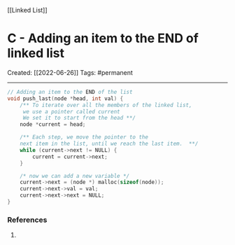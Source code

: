 [[Linked List]]

# C - Adding an item to the END of linked list
Created:  [[2022-06-26]]
Tags: #permanent 

---
```C
// Adding an item to the END of the list
void push_last(node *head, int val) {
    /** To iterate over all the members of the linked list,
     we use a pointer called current
     We set it to start from the head **/
    node *current = head;

    /** Each step, we move the pointer to the 
    next item in the list, until we reach the last item.  **/
    while (current->next != NULL) {
        current = current->next;
    }

    /* now we can add a new variable */
    current->next = (node *) malloc(sizeof(node));
    current->next->val = val;
    current->next->next = NULL;
}
```















### References
1. 